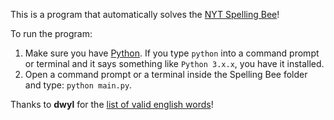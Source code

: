 This is a program that automatically solves the [NYT Spelling Bee](https://www.nytimes.com/puzzles/spelling-bee)!

To run the program:
1. Make sure you have [Python](https://www.python.org/downloads/). If you type `python` into a command prompt or terminal and it says something like `Python 3.x.x`, you have it installed.
2. Open a command prompt or a terminal inside the Spelling Bee folder and type: `python main.py`.

Thanks to **dwyl** for the [list of valid english words](https://github.com/dwyl/english-words/tree/master)! 
